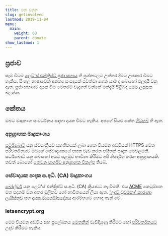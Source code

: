 ```yaml
---
title: එක් වන්න
slug: getinvolved
lastmod: 2019-11-04
menu:
  main:
    weight: 60
    parent: donate
show_lastmod: 1
---
```



## ප්‍රජාව

සෑම විටම [ලෙට්'ස් එන්ක්‍රිප්ට් ප්‍රජා සහාය](https://community.letsencrypt.org/) හි ප්‍රශ්නවලට උත්තර දීමට උපකාර වීමට හැකිය. සිංහල භාෂාවෙන් අනන්‍ය සංසදයක් පවත්වා ගෙන යාම ද බොහෝ ඵලදායී වනු ඇත. ප්‍රජා සහායට දායක වීම මෙතරම් වැදගත් වන්නේ මන්දැයි පිළිබඳ [මෙම ලඝුපත](/2015/08/13/lets-encrypt-community-support.html) බලන්න.

## කේතය

ඔබට මෘදුකාංග සංවර්ධනය සඳහා දායක වීමට හැකිය. අපගේ සියළු කේත [ගිට්හබ්](https://github.com/letsencrypt/) හි ඇත.

### අනුග්‍රාහක මෘදුකාංගය

[සර්ට්බොට්](https://github.com/certbot/certbot) යනු ස්වයංක්‍රීයව සහතිකයක් ලබා ගෙන වියමන අඩවියක් HTTPS වෙත පරිවර්තනයට ඔබගේ සේවාදායකයේ පසක වැඩ කරන පයිතන් පාදක මෙවලමකි. සර්ට්බොට් යනු බොහෝ අයට පළමුව භාවිතා කිරීමට අපි නිර්දේශ කරන අනුග්‍රාකයකි. තවත් බොහෝ [තෙවන පාර්ශ්ව අනුග්‍රාහක විකල්ප](/docs/client-options) තිබේ.

### සේවාදායක පාදක ස.අධි. (CA) මෘදුකාංගය

[බෝල්ඩර්](https://github.com/letsencrypt/boulder) යනු ලෙට්'ස් එන්ක්‍රිප්ට් ස.අධි. (CA) ක්‍රියාවට නැංවීමකි. එය [ACME](https://tools.ietf.org/html/rfc8555) කෙටුම්පත මත පදනම් වන අතර මූලිකව ගෝ භාවිතයෙන් ලියා ඇත. ['උදව් වුවමනා' කාරණා ලැයිස්තුව](https://github.com/letsencrypt/boulder/labels/help%20wanted) සහ [දායක මාර්ගෝපදේශය](https://github.com/letsencrypt/boulder/blob/main/docs/CONTRIBUTING.md) ආරම්භයට හොඳ තැන් වේ.

### letsencrypt.org

මෙම වියමන අඩවිය සහ ප්‍රලේඛනය [මෙතනින්](https://github.com/letsencrypt/website) වැඩිදියුණු කිරීමට හෝ [පරිවර්තනයට](https://crowdin.com/project/lets-encrypt-website) උදව් කිරීමට හැකිය.
